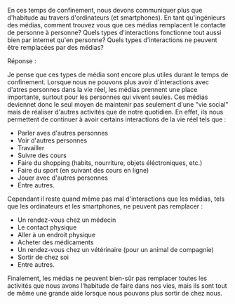 En ces temps de confinement, nous devons communiquer plus que d'habitude au travers d'ordinateurs (et smartphones). En tant qu'ingénieurs des médias, comment trouvez vous que ces médias remplacent le contacte de personne à personne? Quels types d'interactions fonctionne tout aussi bien par internet qu'en personne? Quels types d'interactions ne peuvent être remplacées par des médias?

Réponse : 

Je pense que ces types de média sont encore plus utiles durant le temps de confinement. Lorsque nous ne pouvons plus avoir d'interactions avec d'atres personnes dans la vie réel, les médias prennent une place importante, surtout pour les personnes qui vivent seules. Ces médias deviennet donc le seul moyen de maintenir pas seulement d'une "vie social" mais de réaliser d'autres activités que de notre quotidien.  En effet, ils nous permettent de continuer à avoir certains interactions de la vie réel tels que : 

- Parler aves d'autres personnes 
- Voir d'autres personnes
- Travailler 
- Suivre des cours
- Faire du shopping (habits, nourriture, objets éléctroniques, etc.)
- Faire du sport (en suivant des cours en ligne)
- Jouer avec d'autres personnes 
- Entre autres. 


Cependant il reste quand même pas mal d'interactions que les médias, tels que les ordinateurs et les smartphones, ne peuvent pas remplacer : 

- Un rendez-vous chez un médecin 
- Le contact physique 
- Aller à un endroit physique 
- Acheter des médicaments 
- Un rendez-vous chez un vétérinaire (pour un animal de compagnie)
- Sortir de chez soi 
- Entre autres.

Finalement, les médias ne peuvent bien-sûr pas remplacer toutes les activités que nous avons l'habitude de faire dans nos vies, mais ils sont tout de même une grande aide lorsque nous pouvons plus sortir de chez nous. 


